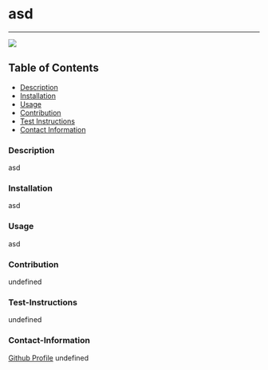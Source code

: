# asd
----
<a href="https://img.shields.io/badge/License-a-brightgreen"><img src="https://img.shields.io/badge/License-a-brightgreen"></a>
## Table of Contents
- [Description](#description)
- [Installation](#installation)
- [Usage](#usage)
- [Contribution](#contribution)
- [Test Instructions](#test-instructions)
- [Contact Information](#contact-information)
### Description
asd
### Installation
asd
### Usage
asd
### Contribution
undefined
### Test-Instructions
undefined
### Contact-Information
[Github Profile](https://github.com/asd)
undefined
